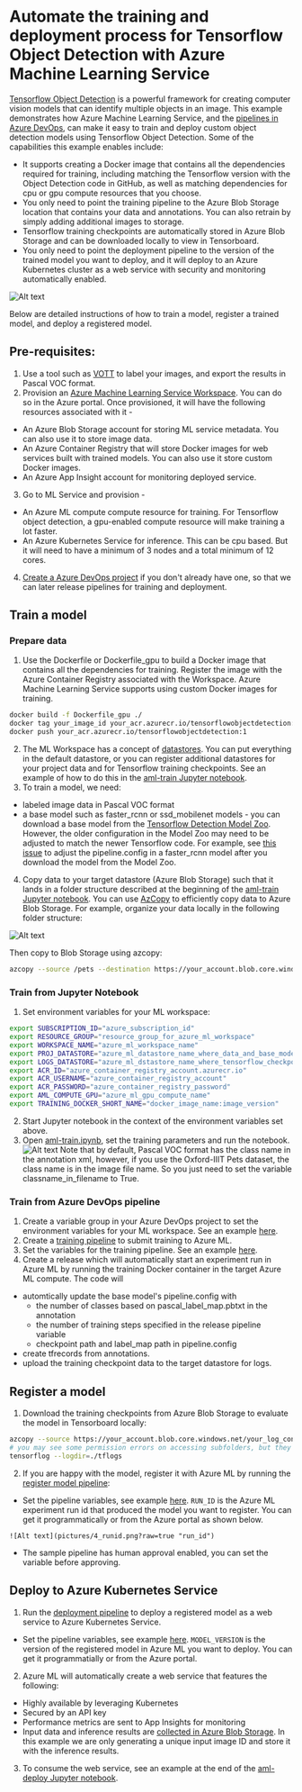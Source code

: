 # Automate the training and deployment process for Tensorflow Object Detection with Azure Machine Learning Service

[Tensorflow Object Detection](https://github.com/tensorflow/models/blob/master/research/object_detection/README.md) is a powerful framework for creating computer vision models that can identify multiple objects in an image. This example demonstrates how Azure Machine Learning Service, and the [pipelines in Azure DevOps](https://dev.azure.com/paigedevops/machine-learning/_release?view=all&path=%5Ctensorflow-object-detection), can make it easy to train and deploy custom object detection models using Tensorflow Object Detection. Some of the capabilities this example enables include: 
* It supports creating a Docker image that contains all the dependencies required for training, including matching the Tensorflow version with the Object Detection code in GitHub, as well as matching dependencies for cpu or gpu compute resources that you choose. 
* You only need to point the training pipeline to the Azure Blob Storage location that contains your data and annotations. You can also retrain by simply adding additional images to storage. 
* Tensorflow training checkpoints are automatically stored in Azure Blob Storage and can be downloaded locally to view in Tensorboard.
* You only need to point the deployment pipeline to the version of the trained model you want to deploy, and it will deploy to an Azure Kubernetes cluster as a web service with security and monitoring automatically enabled. 

![Alt text](pictures/3_pipelines.png?raw=true "devops pipelines")

Below are detailed instructions of how to train a model, register a trained model, and deploy a registered model. 

## Pre-requisites:
1. Use a tool such as [VOTT](https://github.com/Microsoft/VoTT) to label your images, and export the results in Pascal VOC format.
2. Provision an [Azure Machine Learning Service Workspace](https://docs.microsoft.com/en-us/azure/machine-learning/service/setup-create-workspace). You can do so in the Azure portal. Once provisioned, it will have the following resources associated with it - 
  * An Azure Blob Storage account for storing ML service metadata. You can also use it to store image data.
  * An Azure Container Registry that will store Docker images for web services built with trained models. You can also use it store custom Docker images.
  * An Azure App Insight account for monitoring deployed service.
3. Go to ML Service and provision -
  * An Azure ML compute compute resource for training. For Tensorflow object detection, a gpu-enabled compute resource will make training a lot faster.
  * An Azure Kubernetes Service for inference. This can be cpu based. But it will need to have a minimum of 3 nodes and a total minimum of 12 cores.   
4. [Create a Azure DevOps project](https://docs.microsoft.com/en-us/azure/devops/organizations/projects/create-project?view=azure-devops) if you don't already have one, so that we can later release pipelines for training and deployment.

## Train a model
### Prepare data
1. Use the Dockerfile or Dockerfile_gpu to build a Docker image that contains all the dependencies for training. Register the image with the Azure Container Registry associated with the Workspace. Azure Machine Learning Service supports using custom Docker images for training. 
```bash
docker build -f Dockerfile_gpu ./
docker tag your_image_id your_acr.azurecr.io/tensorflowobjectdetection:1
docker push your_acr.azurecr.io/tensorflowobjectdetection:1
```
2. The ML Workspace has a concept of [datastores](https://docs.microsoft.com/en-us/azure/machine-learning/service/concept-azure-machine-learning-architecture#datastore). You can put everything in the default datastore, or you can register additional datastores for your project data and for Tensorflow training checkpoints. See an example of how to do this in the [aml-train Jupyter notebook](aml_train/aml-train.ipynb).
3. To train a model, we need: 
  *  labeled image data in Pascal VOC format
  *  a base model such as faster_rcnn or ssd_mobilenet models - you can download a base model from the [Tensorflow Detection Model Zoo](https://github.com/tensorflow/models/blob/master/research/object_detection/g3doc/detection_model_zoo.md). However, the older configuration in the Model Zoo may need to be adjusted to match the newer Tensorflow code. For example, see [this issue](https://github.com/tensorflow/models/issues/3794) to adjust the pipeline.config in a faster_rcnn model after you download  the model from the Model Zoo. 
4. Copy data to your target datastore (Azure Blob Storage) such that it lands in a folder structure described at the beginning of the [aml-train Jupyter notebook](aml_train/aml-train.ipynb). You can use [AzCopy](https://docs.microsoft.com/en-us/azure/storage/common/storage-use-azcopy-v10?toc=%2fazure%2fstorage%2fblobs%2ftoc.json) to efficiently copy data to Azure Blob Storage. For example, organize your data locally in the following folder structure:

![Alt text](pictures/2_localdatadir.png?raw=true "folder structure")

Then copy to Blob Storage using azcopy:
```bash
azcopy --source /pets --destination https://your_account.blob.core.windows.net/your_contain/pets --dest-key your_key --recursive
```    

### Train from Jupyter Notebook
1. Set environment variables for your ML workspace:
```bash
export SUBSCRIPTION_ID="azure_subscription_id"
export RESOURCE_GROUP="resource_group_for_azure_ml_workspace"
export WORKSPACE_NAME="azure_ml_workspace_name"
export PROJ_DATASTORE="azure_ml_datastore_name_where_data_and_base_model_are_stored"
export LOGS_DATASTORE="azure_ml_dstastore_name_where_tensorflow_checkpoints_will_be_stored"
export ACR_ID="azure_container_registry_account.azurecr.io"
export ACR_USERNAME="azure_container_registry_account"
export ACR_PASSWORD="azure_container_registry_password"
export AML_COMPUTE_GPU="azure_ml_gpu_compute_name"
export TRAINING_DOCKER_SHORT_NAME="docker_image_name:image_version"
```
2. Start Jupyter notebook in the context of the environment variables set above.
3. Open [aml-train.ipynb](aml_train/aml-train.ipynb), set the training parameters and run the notebook. 
![Alt text](pictures/1_trainvars.png?raw=true "training variables")
Note that by default, Pascal VOC format has the class name in the annotation xml, however, if you use the Oxford-IIIT Pets dataset, the class name is in the image file name. So you just need to set the variable classname_in_filename to True.

### Train from Azure DevOps pipeline
1. Create a variable group in your Azure DevOps project to set the environment variables for your ML workspace. See an example [here](https://dev.azure.com/paigedevops/machine-learning/_releaseProgress?releaseId=38&_a=release-variables).
2. Create a [training pipeline](https://dev.azure.com/paigedevops/machine-learning/_release?view=all&_a=releases&definitionId=6) to submit training to Azure ML. 
3. Set the variables for the training pipeline. See an example [here](https://dev.azure.com/paigedevops/machine-learning/_releaseProgress?releaseId=40&_a=release-variables).
4. Create a release which will automatically start an experiment run in Azure ML by running the training Docker container in the target Azure ML compute.  The code will  
  *  automtically update the base model's pipeline.config with 
     *  the number of classes based on pascal_label_map.pbtxt in the annotation
     *  the number of training steps specified in the release pipeline variable
     *  checkpoint path and label_map path in pipeline.config
  *  create tfrecords from annotations. 
  *  upload the training checkpoint data to the target datastore for logs.  

## Register a model
1. Download the training checkpoints from Azure Blob Storage to evaluate the model in Tensorboard locally:
```bash
azcopy --source https://your_account.blob.core.windows.net/your_log_container/your_proj_root/yyyymmdd_HHMM/model --source-key your_key --destination ./tflogs --recursive
# you may see some permission errors on accessing subfolders, but they can be ignored.
tensorflog --logdir=./tflogs
```
2. If you are happy with the model, register it with Azure ML by running the [register model pipeline](https://dev.azure.com/paigedevops/machine-learning/_release?view=all&_a=releases&definitionId=7):
  *  Set the pipeline variables, see example [here](https://dev.azure.com/paigedevops/machine-learning/_releaseProgress?releaseId=38&_a=release-variables). ```RUN_ID``` is the Azure ML experiment run id that produced the model you want to register.  You can get it programmatically or from the Azure portal as shown below.

    ![Alt text](pictures/4_runid.png?raw=true "run_id")
    
  *  The sample pipeline has human approval enabled, you can set the variable before approving.

## Deploy to Azure Kubernetes Service
1. Run the [deployment pipeline](https://dev.azure.com/paigedevops/machine-learning/_release?view=all&definitionId=8) to deploy a registered model as a web service to Azure Kubernetes Service.
  *  Set the pipeline variables, see example [here](https://dev.azure.com/paigedevops/machine-learning/_releaseProgress?releaseId=39&_a=release-variables). ```MODEL_VERSION``` is the version of the registered model in Azure ML you want to deploy.  You can get it programmatially or from the Azure portal. 
2. Azure ML will automatically create a web service that features the following:
  *  Highly available by leveraging Kubernetes
  *  Secured by an API key 
  *  Performance metrics are sent to App Insights for monitoring
  *  Input data and inference results are [collected in Azure Blob Storage](https://docs.microsoft.com/en-us/azure/machine-learning/service/how-to-enable-data-collection). In this example we are only generating a unique input image ID and store it with the inference results.
3. To consume the web service, see an example at the end of the [aml-deploy Jupyter notebook](aml_deploy/aml-deploy.ipynb). 

